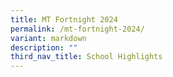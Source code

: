 ```yaml
---
title: MT Fortnight 2024
permalink: /mt-fortnight-2024/
variant: markdown
description: ""
third_nav_title: School Highlights
---
```

